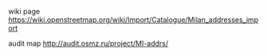wiki page
https://wiki.openstreetmap.org/wiki/Import/Catalogue/Milan_addresses_import

audit map
http://audit.osmz.ru/project/MI-addrs/
